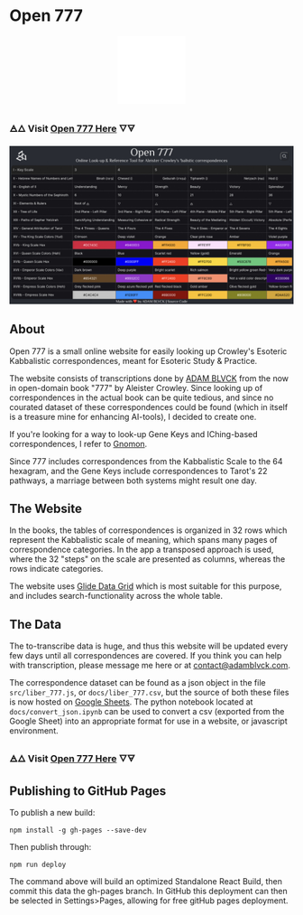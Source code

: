# Open 777

<p align="center">
  <img width="120" height="120" src="./public/logo_full_icon_transparent.png">
</p>

### 🜁🜂 Visit [Open 777 Here](https://adamblvck.github.io/open_777/) 🜄🜃

![](./docs/screenshot.jpg)

## About

Open 777 is a small online website for easily looking up Crowley's Esoteric Kabbalistic correspondences, meant for Esoteric Study & Practice.

The website consists of transcriptions done by [ADAM BLVCK](https://adamblvck.com) from the now in open-domain book "777" by Aleister Crowley. Since looking up of correspondences in the actual book can be quite tedious, and since no courated dataset of these correspondences could be found (which in itself is a treasure mine for enhancing AI-tools), I decided to create one.

If you're looking for a way to look-up Gene Keys and IChing-based correspondences, I refer to [Gnomon](https://gnomon.adamblvck.com/).

Since 777 includes correspondences from the Kabbalistic Scale to the 64 hexagram, and the Gene Keys include correspondences to Tarot's 22 pathways, a marriage between both systems might result one day.

## The Website

In the books, the tables of correspondences is organized in 32 rows which represent the Kabbalistic scale of meaning, which spans many pages of correspondence categories. In the app a transposed approach is used, where the 32 "steps" on the scale are presented as columns, whereas the rows indicate categories.

The website uses [Glide Data Grid](https://github.com/glideapps/glide-data-grid) which is most suitable for this purpose, and includes search-functionality across the whole table.

## The Data

The to-transcribe data is huge, and thus this website will be updated every few days until all correspondences are covered. If you think you can help with transcription, please message me here or at contact@adamblvck.com.

The correspondence dataset can be found as a json object in the file `src/liber_777.js`, or `docs/liber_777.csv`, but the source of both these files is now hosted on [Google Sheets](https://docs.google.com/spreadsheets/d/1bJPN_gs6USHniUfmWFIACCroOAzOq8jX2XWITclSBA0/edit?usp=sharing). The python notebook located at `docs/convert_json.ipynb` can be used to convert a csv (exported from the Google Sheet) into an appropriate format for use in a website, or javascript environment.

### 🜁🜂 Visit [Open 777 Here](https://adamblvck.github.io/open_777/) 🜄🜃

## Publishing to GitHub Pages

To publish a new build:

```
npm install -g gh-pages --save-dev
```

Then publish through:

```
npm run deploy
```

The command above will build an optimized Standalone React Build, then commit this data the gh-pages branch. In GitHub this deployment can then be selected in Settings>Pages, allowing for free gitHub pages deployment.